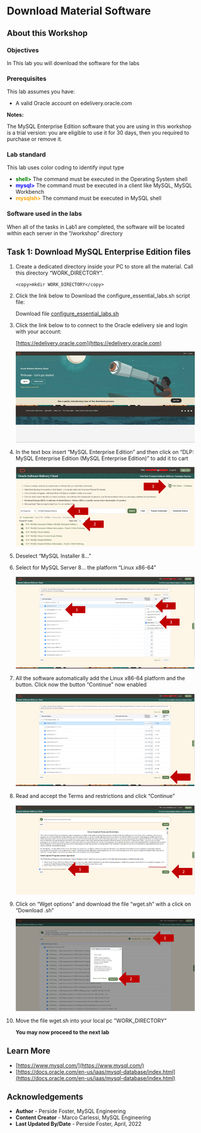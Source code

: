 # Download Material Software

## About this Workshop

### Objectives

In This lab you will download the software for the labs

### Prerequisites

This lab assumes you have:

* A valid Oracle account on edelivery.oracle.com

**Notes:**

The MySQL Enterprise Edition software that you are using in this workshop is a trial version: you are eligible to use it for 30 days, then you required to purchase or remove it.

### Lab standard

This lab uses color coding to identify input type

* **<span style="color:green">shell></span>** The command must be executed in the Operating System shell
* **<span style="color:blue">mysql></span>** The command must be executed in a client like MySQL, MySQL Workbench
* **<span style="color:orange">mysqlsh></span>** The command must be executed in MySQL shell

### Software used in the labs

When all of the tasks in Lab1 are completed, the software will be located within each server in the “/workshop” directory

## Task 1: Download MySQL Enterprise Edition files

1. Create a dedicated directory inside your PC  to store all the material. Call this directory “WORK_DIRECTORY”.

    ```text
    <copy>mkdir WORK_DIRECTORY</copy>
    ```

2. Click the link below to Download the configure\_essential\_labs.sh script file:

   Download file [configure\_essential\_labs.sh](files/configure_essential_labs.sh)

3. Click the link below to to connect to the Oracle edelivery sie and login with your account:

    [https://edelivery.oracle.com](https://edelivery.oracle.com)

    ![INTRO](./images/image003.jpg " ")

4. In the text box insert “MySQL Enterprise Edition” and then click on “DLP: MySQL Enterprise Edition (MySQL Enterprise Edition)” to add it to cart

    ![INTRO](./images/image07.png " ")

5. Deselect “MySQL Installer 8…”

6. Select for MySQL Server 8… the platform “Linux x86-64”

    ![INTRO](./images/image011.png " ")

7. All the software automatically add the Linux x86-64 platform and the button.
Click now the button “Continue” now enabled

    ![INTRO](./images/image013.png " ")

8. Read and accept the Terms and restrictions and click “Continue”

    ![INTRO](./images/image016.png " ")

9. Click on “Wget options” and download the file “wget.sh” with a click on “Download .sh”

    ![INTRO](./images/image019.png " ")

10. Move the file wget.sh into your local pc "WORK_DIRECTORY"

    **You may now proceed to the next lab**

## Learn More

* [https://www.mysql.com/](https://www.mysql.com/)
* [https://docs.oracle.com/en-us/iaas/mysql-database/index.html](https://docs.oracle.com/en-us/iaas/mysql-database/index.html)

## Acknowledgements

* **Author** - Perside Foster, MySQL Engineering
* **Content Creator** -  Marco Carlessi, MySQL Engineering
* **Last Updated By/Date** - Perside Foster, April, 2022
